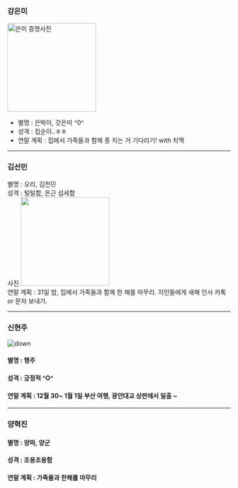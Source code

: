 ### 강은미
<img src="https://user-images.githubusercontent.com/18115456/50432677-cfb22580-0916-11e9-8aab-7e3afec6097e.jpg" width="200px" alt="은미 증명사진"> <br/>
* 별명 : 은박이, 갓은미 ^0^ <br/>
* 성격 : 집순이..ㅎㅎ <br/>
* 연말 계획 : 집에서 가족들과 함께 종 치는 거 기다리기! with 치맥


---
### 김선민
별명 : 오리, 김천민<br />
성격 : 털털함, 은근 섬세함 <br />
사진 
<img src="https://user-images.githubusercontent.com/21337488/50432546-c4aac580-0915-11e9-9bc7-30f150e1d122.jpg" width = "200px"> <br />
연말 계획 : 31일 밤, 집에서 가족들과 함께 한 해를 마무리. 지인들에게 새해 인사 카톡 or 문자 보내기.<br />



---
### 신현주
![down](https://user-images.githubusercontent.com/46036615/50432574-f7ed5480-0915-11e9-8409-433d713b1e2d.jpg)<br />
#### 별명 : 행주 <br /> 
#### 성격 : 긍정적 ^O^ <br />
#### 연말 계획 : 12월 30~ 1월 1일 부산 여행, 광안대교 상판에서 일출 ~<br />

---
### 양혁진


#### 별명 : 양파, 양군 <br />
#### 성격 : 조용조용함 <br />
#### 연말 계획 : 가족들과 한해를 마무리

